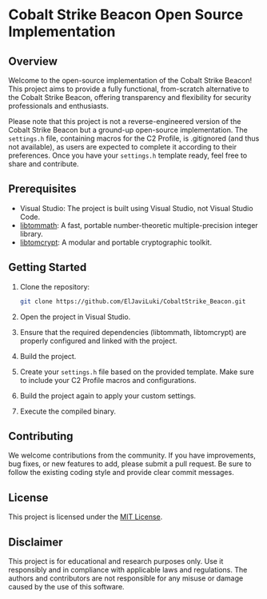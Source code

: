 # Cobalt Strike Beacon Open Source Implementation

## Overview

Welcome to the open-source implementation of the Cobalt Strike Beacon! This project aims to provide a fully functional, from-scratch alternative to the Cobalt Strike Beacon, offering transparency and flexibility for security professionals and enthusiasts.

Please note that this project is not a reverse-engineered version of the Cobalt Strike Beacon but a ground-up open-source implementation. The `settings.h` file, containing macros for the C2 Profile, is .gitignored (and thus not available), as users are expected to complete it according to their preferences. Once you have your `settings.h` template ready, feel free to share and contribute.

## Prerequisites

- Visual Studio: The project is built using Visual Studio, not Visual Studio Code.
- [libtommath](https://github.com/libtom/libtommath): A fast, portable number-theoretic multiple-precision integer library.
- [libtomcrypt](https://github.com/libtom/libtomcrypt): A modular and portable cryptographic toolkit.

## Getting Started

1. Clone the repository:

    ```bash
    git clone https://github.com/ElJaviLuki/CobaltStrike_Beacon.git
    ```

2. Open the project in Visual Studio.

3. Ensure that the required dependencies (libtommath, libtomcrypt) are properly configured and linked with the project.

4. Build the project.

5. Create your `settings.h` file based on the provided template. Make sure to include your C2 Profile macros and configurations.

6. Build the project again to apply your custom settings.

7. Execute the compiled binary.

## Contributing

We welcome contributions from the community. If you have improvements, bug fixes, or new features to add, please submit a pull request. Be sure to follow the existing coding style and provide clear commit messages.

## License

This project is licensed under the [MIT License](LICENSE.md).

## Disclaimer

This project is for educational and research purposes only. Use it responsibly and in compliance with applicable laws and regulations. The authors and contributors are not responsible for any misuse or damage caused by the use of this software.
